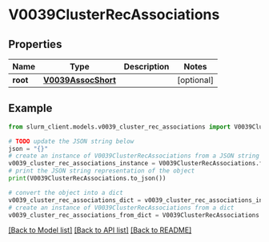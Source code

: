 # V0039ClusterRecAssociations


## Properties

Name | Type | Description | Notes
------------ | ------------- | ------------- | -------------
**root** | [**V0039AssocShort**](V0039AssocShort.md) |  | [optional] 

## Example

```python
from slurm_client.models.v0039_cluster_rec_associations import V0039ClusterRecAssociations

# TODO update the JSON string below
json = "{}"
# create an instance of V0039ClusterRecAssociations from a JSON string
v0039_cluster_rec_associations_instance = V0039ClusterRecAssociations.from_json(json)
# print the JSON string representation of the object
print(V0039ClusterRecAssociations.to_json())

# convert the object into a dict
v0039_cluster_rec_associations_dict = v0039_cluster_rec_associations_instance.to_dict()
# create an instance of V0039ClusterRecAssociations from a dict
v0039_cluster_rec_associations_from_dict = V0039ClusterRecAssociations.from_dict(v0039_cluster_rec_associations_dict)
```
[[Back to Model list]](../README.md#documentation-for-models) [[Back to API list]](../README.md#documentation-for-api-endpoints) [[Back to README]](../README.md)


